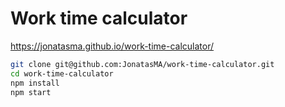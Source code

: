 # Work time calculator

https://jonatasma.github.io/work-time-calculator/

```sh
git clone git@github.com:JonatasMA/work-time-calculator.git
cd work-time-calculator
npm install
npm start
```
